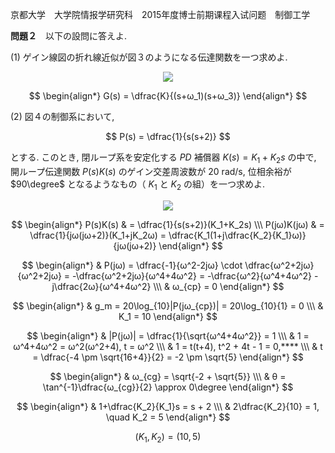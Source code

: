 京都大学　大学院情报学研究科　2015年度博士前期课程入试问题　制御工学

**問題２**　以下の設問に答えよ.

(1) ゲイン線図の折れ線近似が図３のようになる伝達関数を一つ求めよ.

<p  align="center">
    <img src="https://gcdnb.pbrd.co/images/n97RNLzRANun.png?o=1"/>
</p>

$$
    \begin{align*}
        G(s) = \dfrac{K}{(s+ω_1)(s+ω_3)}
    \end{align*}
$$

(2) 図４の制御系において,

$$
    P(s) = \dfrac{1}{s(s+2)}
$$

とする. このとき, 閉ループ系を安定化する $PD$ 補償器 $K(s) = K_1 + K_2s$ の中で, 開ループ伝達関数 $P(s)K(s)$ のゲイン交差周波数が $20$ rad/s, 位相余裕が $90\degree$ となるようなもの（ $K_1$ と $K_2$ の組）を一つ求めよ.

<p  align="center">
    <img src="https://gcdnb.pbrd.co/images/h0syTXbJ912e.png?o=1"/>
</p>

$$
    \begin{align*}
        P(s)K(s) & = \dfrac{1}{s(s+2)}(K_1+K_2s) \\\
        P(jω)K(jω) & = \dfrac{1}{jω(jω+2)}(K_1+jK_2ω) = \dfrac{K_1(1+j\dfrac{K_2}{K_1}ω)}{jω(jω+2)} 
    \end{align*}
$$

$$
    \begin{align*}
        & P(jω) = \dfrac{-1}{ω^2-2jω} \cdot \dfrac{ω^2+2jω}{ω^2+2jω} = -\dfrac{ω^2+2jω}{ω^4+4ω^2} = -\dfrac{ω^2}{ω^4+4ω^2} -j\dfrac{2ω}{ω^4+4ω^2} \\\
        & ω_{cp} = 0
    \end{align*}
$$

$$
    \begin{align*}
        & g_m = 20\log_{10}|P(jω_{cp})| = 20\log_{10}{1} = 0 \\\
        & K_1 = 10
    \end{align*}
$$

$$
    \begin{align*}
        & |P(jω)| = \dfrac{1}{\sqrt{ω^4+4ω^2}} = 1 \\\
        & 1 = ω^4+4ω^2 = ω^2(ω^2+4), t = ω^2 \\\
        & 1 = t(t+4), t^2 + 4t - 1 = 0,**** \\\
        & t = \dfrac{-4 \pm \sqrt{16+4}}{2} = -2 \pm \sqrt{5}
    \end{align*}
$$

$$
    \begin{align*}
        & ω_{cg} = \sqrt{-2 + \sqrt{5}} \\\
        & θ = \tan^{-1}\dfrac{ω_{cg}}{2} \approx 0\degree
    \end{align*}
$$

$$
    \begin{align*}
        & 1+\dfrac{K_2}{K_1}s = s + 2 \\\
        & 2\dfrac{K_2}{10} = 1, \quad K_2 = 5
    \end{align*}
$$

$$
    (K_1,K_2) = (10,5)
$$